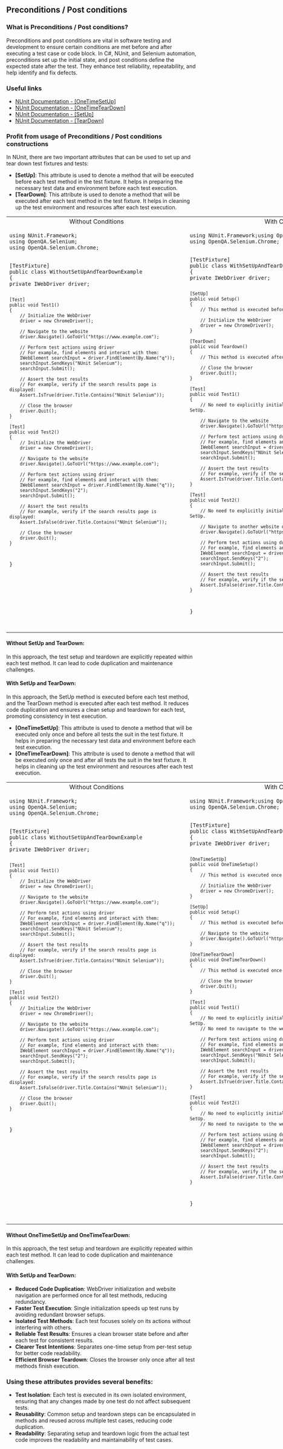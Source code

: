 ﻿## Preconditions / Post conditions

### What is Preconditions / Post conditions?

Preconditions and post conditions are vital in software testing and development to ensure certain conditions are met before and after executing a test case or code block. In C#, NUnit, and Selenium automation, preconditions set up the initial state, and post conditions define the expected state after the test. They enhance test reliability, repeatability, and help identify and fix defects.

### Useful links

- [NUnit Documentation - [OneTimeSetUp]](https://docs.nunit.org/articles/nunit/writing-tests/attributes/onetimesetup.html)
- [NUnit Documentation - [OneTimeTearDown]](https://docs.nunit.org/articles/nunit/writing-tests/attributes/onetimeteardown.html)
- [NUnit Documentation - [SetUp]](https://docs.nunit.org/articles/nunit/writing-tests/attributes/setup.html)
- [NUnit Documentation - [TearDown]](https://docs.nunit.org/articles/nunit/writing-tests/attributes/teardown.html)

### Profit from usage of Preconditions / Post conditions constructions

In NUnit, there are two important attributes that can be used to set up and tear down test fixtures and tests:

- **[SetUp]**: This attribute is used to denote a method that will be executed before each test method in the test fixture. It helps in preparing the necessary test data and environment before each test execution.
- **[TearDown]**: This attribute is used to denote a method that will be executed after each test method in the test fixture. It helps in cleaning up the test environment and resources after each test execution.

<table style="width: 200%;">
  <tr>
    <td align="center">Without Conditions</td>
    <td align="center">With Conditions</td>
  </tr>
  <tr>
    <td valign="top">
      <pre><code>using NUnit.Framework;
using OpenQA.Selenium;
using OpenQA.Selenium.Chrome;
<br>
[TestFixture]
public class WithoutSetUpAndTearDownExample
{
private IWebDriver driver;

    [Test]
    public void Test1()
    {
        // Initialize the WebDriver
        driver = new ChromeDriver();

        // Navigate to the website
        driver.Navigate().GoToUrl("https://www.example.com");

        // Perform test actions using driver
        // For example, find elements and interact with them:
        IWebElement searchInput = driver.FindElement(By.Name("q"));
        searchInput.SendKeys("NUnit Selenium");
        searchInput.Submit();

        // Assert the test results
        // For example, verify if the search results page is displayed:
        Assert.IsTrue(driver.Title.Contains("NUnit Selenium"));

        // Close the browser
        driver.Quit();
    }

    [Test]
    public void Test2()
    {
        // Initialize the WebDriver
        driver = new ChromeDriver();

        // Navigate to the website
        driver.Navigate().GoToUrl("https://www.example.com");

        // Perform test actions using driver
        // For example, find elements and interact with them:
        IWebElement searchInput = driver.FindElement(By.Name("q"));
        searchInput.SendKeys("2");
        searchInput.Submit();

        // Assert the test results
        // For example, verify if the search results page is displayed:
        Assert.IsFalse(driver.Title.Contains("NUnit Selenium"));

        // Close the browser
        driver.Quit();
    }
}
</code></pre>
</td>
<td>
   <pre><code>using NUnit.Framework;using OpenQA.Selenium;
using OpenQA.Selenium.Chrome;
<br>
[TestFixture]
public class WithSetUpAndTearDownExample
{
private IWebDriver driver;

    [SetUp]
    public void Setup()
    {
        // This method is executed before each test method.

        // Initialize the WebDriver
        driver = new ChromeDriver();
    }

    [TearDown]
    public void Teardown()
    {
        // This method is executed after each test method.

        // Close the browser
        driver.Quit();
    }

    [Test]
    public void Test1()
    {
        // No need to explicitly initialize WebDriver here, it's done in SetUp.

        // Navigate to the website
        driver.Navigate().GoToUrl("https://www.example.com");

        // Perform test actions using driver
        // For example, find elements and interact with them:
        IWebElement searchInput = driver.FindElement(By.Name("q"));
        searchInput.SendKeys("NUnit Selenium");
        searchInput.Submit();

        // Assert the test results
        // For example, verify if the search results page is displayed:
        Assert.IsTrue(driver.Title.Contains("NUnit Selenium"));
    }

    [Test]
    public void Test2()
    {
        // No need to explicitly initialize WebDriver here, it's done in SetUp.

        // Navigate to another website or perform different actions
        driver.Navigate().GoToUrl("https://www.example.com");

        // Perform test actions using driver
        // For example, find elements and interact with them:
        IWebElement searchInput = driver.FindElement(By.Name("q"));
        searchInput.SendKeys("2");
        searchInput.Submit();

        // Assert the test results
        // For example, verify if the search results page is displayed:
        Assert.IsFalse(driver.Title.Contains("NUnit Selenium"));
    }
}
</td>
  </tr>
</table>

#### Without SetUp and TearDown:

In this approach, the test setup and teardown are explicitly repeated within each test method. It can lead to code duplication and maintenance challenges.

#### With SetUp and TearDown:

In this approach, the SetUp method is executed before each test method, and the TearDown method is executed after each test method. It reduces code duplication and ensures a clean setup and teardown for each test, promoting consistency in test execution.

- **[OneTimeSetUp]**: This attribute is used to denote a method that will be executed only once and before all tests the suit in the test fixture. It helps in preparing the necessary test data and environment before each test execution.
- **[OneTimeTearDown]**: This attribute is used to denote a method that will be executed only once and after all tests the suit in the test fixture. It helps in cleaning up the test environment and resources after each test execution.

<table style="width: 200%;">
  <tr>
    <td align="center">Without Conditions</td>
    <td align="center">With Conditions</td>
  </tr>
  <tr>
    <td valign = "top">
      <pre><code>using NUnit.Framework;
using OpenQA.Selenium;
using OpenQA.Selenium.Chrome;
<br>
[TestFixture]
public class WithoutSetUpAndTearDownExample
{
private IWebDriver driver;

    [Test]
    public void Test1()
    {
        // Initialize the WebDriver
        driver = new ChromeDriver();

        // Navigate to the website
        driver.Navigate().GoToUrl("https://www.example.com");

        // Perform test actions using driver
        // For example, find elements and interact with them:
        IWebElement searchInput = driver.FindElement(By.Name("q"));
        searchInput.SendKeys("NUnit Selenium");
        searchInput.Submit();

        // Assert the test results
        // For example, verify if the search results page is displayed:
        Assert.IsTrue(driver.Title.Contains("NUnit Selenium"));

        // Close the browser
        driver.Quit();
    }

    [Test]
    public void Test2()
    {
        // Initialize the WebDriver
        driver = new ChromeDriver();

        // Navigate to the website
        driver.Navigate().GoToUrl("https://www.example.com");

        // Perform test actions using driver
        // For example, find elements and interact with them:
        IWebElement searchInput = driver.FindElement(By.Name("q"));
        searchInput.SendKeys("2");
        searchInput.Submit();

        // Assert the test results
        // For example, verify if the search results page is displayed:
        Assert.IsFalse(driver.Title.Contains("NUnit Selenium"));

        // Close the browser
        driver.Quit();
    }
}
</code></pre>
</td>
<td>
   <pre><code>using NUnit.Framework;using OpenQA.Selenium;
using OpenQA.Selenium.Chrome;
<br>
[TestFixture]
public class WithSetUpAndTearDownExample
{
private IWebDriver driver;

    [OneTimeSetUp]
    public void OneTimeSetup()
    {
        // This method is executed once before all test methods.

        // Initialize the WebDriver
        driver = new ChromeDriver();
    }

    [SetUp]
    public void Setup()
    {
        // This method is executed before each test method.

        // Navigate to the website
        driver.Navigate().GoToUrl("https://www.example.com");
    }

    [OneTimeTearDown]
    public void OneTimeTearDown()
    {
        // This method is executed once after all test methods.

        // Close the browser
        driver.Quit();
    }

    [Test]
    public void Test1()
    {
        // No need to explicitly initialize WebDriver here, it's done in SetUp.
        // No need to navigate to the website.

        // Perform test actions using driver
        // For example, find elements and interact with them:
        IWebElement searchInput = driver.FindElement(By.Name("q"));
        searchInput.SendKeys("NUnit Selenium");
        searchInput.Submit();

        // Assert the test results
        // For example, verify if the search results page is displayed:
        Assert.IsTrue(driver.Title.Contains("NUnit Selenium"));
    }

    [Test]
    public void Test2()
    {
        // No need to explicitly initialize WebDriver here, it's done in SetUp.
        // No need to navigate to the website.

        // Perform test actions using driver
        // For example, find elements and interact with them:
        IWebElement searchInput = driver.FindElement(By.Name("q"));
        searchInput.SendKeys("2");
        searchInput.Submit();

        // Assert the test results
        // For example, verify if the search results page is displayed:
        Assert.IsFalse(driver.Title.Contains("NUnit Selenium"));
    }
}
</td>
  </tr>
</table>

#### Without OneTimeSetUp and OneTimeTearDown:

In this approach, the test setup and teardown are explicitly repeated within each test method. It can lead to code duplication and maintenance challenges.

#### With SetUp and TearDown:

- **Reduced Code Duplication**: WebDriver initialization and website navigation are performed once for all test methods, reducing redundancy.
- **Faster Test Execution**: Single initialization speeds up test runs by avoiding redundant browser setups. 
- **Isolated Test Methods**: Each test focuses solely on its actions without interfering with others. 
- **Reliable Test Results**: Ensures a clean browser state before and after each test for consistent results. 
- **Clearer Test Intentions**: Separates one-time setup from per-test setup for better code readability. 
- **Efficient Browser Teardown**: Closes the browser only once after all test methods finish execution.

### Using these attributes provides several benefits:

- **Test Isolation**: Each test is executed in its own isolated environment, ensuring that any changes made by one test do not affect subsequent tests.
- **Reusability**: Common setup and teardown steps can be encapsulated in methods and reused across multiple test cases, reducing code duplication.
- **Readability**: Separating setup and teardown logic from the actual test code improves the readability and maintainability of test cases.


